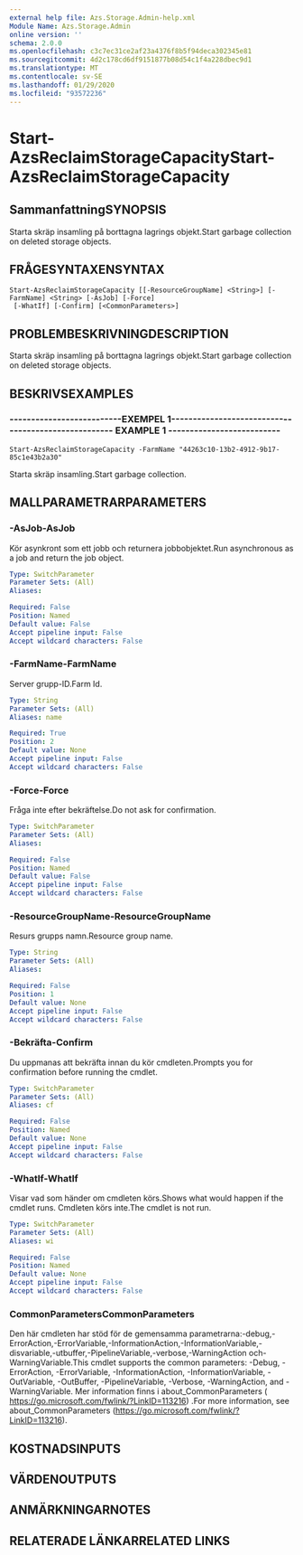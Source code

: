 ```yaml
---
external help file: Azs.Storage.Admin-help.xml
Module Name: Azs.Storage.Admin
online version: ''
schema: 2.0.0
ms.openlocfilehash: c3c7ec31ce2af23a4376f8b5f94deca302345e81
ms.sourcegitcommit: 4d2c178cd6df9151877b08d54c1f4a228dbec9d1
ms.translationtype: MT
ms.contentlocale: sv-SE
ms.lasthandoff: 01/29/2020
ms.locfileid: "93572236"
---
```

# <span data-ttu-id="b83e4-101">Start-AzsReclaimStorageCapacity</span><span class="sxs-lookup"><span data-stu-id="b83e4-101">Start-AzsReclaimStorageCapacity</span></span>

## <span data-ttu-id="b83e4-102">Sammanfattning</span><span class="sxs-lookup"><span data-stu-id="b83e4-102">SYNOPSIS</span></span>
<span data-ttu-id="b83e4-103">Starta skräp insamling på borttagna lagrings objekt.</span><span class="sxs-lookup"><span data-stu-id="b83e4-103">Start garbage collection on deleted storage objects.</span></span>

## <span data-ttu-id="b83e4-104">FRÅGESYNTAXEN</span><span class="sxs-lookup"><span data-stu-id="b83e4-104">SYNTAX</span></span>

```
Start-AzsReclaimStorageCapacity [[-ResourceGroupName] <String>] [-FarmName] <String> [-AsJob] [-Force]
 [-WhatIf] [-Confirm] [<CommonParameters>]
```

## <span data-ttu-id="b83e4-105">PROBLEMBESKRIVNING</span><span class="sxs-lookup"><span data-stu-id="b83e4-105">DESCRIPTION</span></span>
<span data-ttu-id="b83e4-106">Starta skräp insamling på borttagna lagrings objekt.</span><span class="sxs-lookup"><span data-stu-id="b83e4-106">Start garbage collection on deleted storage objects.</span></span>

## <span data-ttu-id="b83e4-107">BESKRIVS</span><span class="sxs-lookup"><span data-stu-id="b83e4-107">EXAMPLES</span></span>

### <span data-ttu-id="b83e4-108">--------------------------EXEMPEL 1--------------------------</span><span class="sxs-lookup"><span data-stu-id="b83e4-108">-------------------------- EXAMPLE 1 --------------------------</span></span>
```
Start-AzsReclaimStorageCapacity -FarmName "44263c10-13b2-4912-9b17-85c1e43b2a30"
```

<span data-ttu-id="b83e4-109">Starta skräp insamling.</span><span class="sxs-lookup"><span data-stu-id="b83e4-109">Start garbage collection.</span></span>

## <span data-ttu-id="b83e4-110">MALLPARAMETRAR</span><span class="sxs-lookup"><span data-stu-id="b83e4-110">PARAMETERS</span></span>

### <span data-ttu-id="b83e4-111">-AsJob</span><span class="sxs-lookup"><span data-stu-id="b83e4-111">-AsJob</span></span>
<span data-ttu-id="b83e4-112">Kör asynkront som ett jobb och returnera jobbobjektet.</span><span class="sxs-lookup"><span data-stu-id="b83e4-112">Run asynchronous as a job and return the job object.</span></span>

```yaml
Type: SwitchParameter
Parameter Sets: (All)
Aliases: 

Required: False
Position: Named
Default value: False
Accept pipeline input: False
Accept wildcard characters: False
```

### <span data-ttu-id="b83e4-113">-FarmName</span><span class="sxs-lookup"><span data-stu-id="b83e4-113">-FarmName</span></span>
<span data-ttu-id="b83e4-114">Server grupp-ID.</span><span class="sxs-lookup"><span data-stu-id="b83e4-114">Farm Id.</span></span>

```yaml
Type: String
Parameter Sets: (All)
Aliases: name

Required: True
Position: 2
Default value: None
Accept pipeline input: False
Accept wildcard characters: False
```

### <span data-ttu-id="b83e4-115">-Force</span><span class="sxs-lookup"><span data-stu-id="b83e4-115">-Force</span></span>
<span data-ttu-id="b83e4-116">Fråga inte efter bekräftelse.</span><span class="sxs-lookup"><span data-stu-id="b83e4-116">Do not ask for confirmation.</span></span>

```yaml
Type: SwitchParameter
Parameter Sets: (All)
Aliases: 

Required: False
Position: Named
Default value: False
Accept pipeline input: False
Accept wildcard characters: False
```

### <span data-ttu-id="b83e4-117">-ResourceGroupName</span><span class="sxs-lookup"><span data-stu-id="b83e4-117">-ResourceGroupName</span></span>
<span data-ttu-id="b83e4-118">Resurs grupps namn.</span><span class="sxs-lookup"><span data-stu-id="b83e4-118">Resource group name.</span></span>

```yaml
Type: String
Parameter Sets: (All)
Aliases: 

Required: False
Position: 1
Default value: None
Accept pipeline input: False
Accept wildcard characters: False
```

### <span data-ttu-id="b83e4-119">-Bekräfta</span><span class="sxs-lookup"><span data-stu-id="b83e4-119">-Confirm</span></span>
<span data-ttu-id="b83e4-120">Du uppmanas att bekräfta innan du kör cmdleten.</span><span class="sxs-lookup"><span data-stu-id="b83e4-120">Prompts you for confirmation before running the cmdlet.</span></span>

```yaml
Type: SwitchParameter
Parameter Sets: (All)
Aliases: cf

Required: False
Position: Named
Default value: None
Accept pipeline input: False
Accept wildcard characters: False
```

### <span data-ttu-id="b83e4-121">-WhatIf</span><span class="sxs-lookup"><span data-stu-id="b83e4-121">-WhatIf</span></span>
<span data-ttu-id="b83e4-122">Visar vad som händer om cmdleten körs.</span><span class="sxs-lookup"><span data-stu-id="b83e4-122">Shows what would happen if the cmdlet runs.</span></span>
<span data-ttu-id="b83e4-123">Cmdleten körs inte.</span><span class="sxs-lookup"><span data-stu-id="b83e4-123">The cmdlet is not run.</span></span>

```yaml
Type: SwitchParameter
Parameter Sets: (All)
Aliases: wi

Required: False
Position: Named
Default value: None
Accept pipeline input: False
Accept wildcard characters: False
```

### <span data-ttu-id="b83e4-124">CommonParameters</span><span class="sxs-lookup"><span data-stu-id="b83e4-124">CommonParameters</span></span>
<span data-ttu-id="b83e4-125">Den här cmdleten har stöd för de gemensamma parametrarna:-debug,-ErrorAction,-ErrorVariable,-InformationAction,-InformationVariable,-disvariable,-utbuffer,-PipelineVariable,-verbose,-WarningAction och-WarningVariable.</span><span class="sxs-lookup"><span data-stu-id="b83e4-125">This cmdlet supports the common parameters: -Debug, -ErrorAction, -ErrorVariable, -InformationAction, -InformationVariable, -OutVariable, -OutBuffer, -PipelineVariable, -Verbose, -WarningAction, and -WarningVariable.</span></span> <span data-ttu-id="b83e4-126">Mer information finns i about_CommonParameters ( https://go.microsoft.com/fwlink/?LinkID=113216) .</span><span class="sxs-lookup"><span data-stu-id="b83e4-126">For more information, see about_CommonParameters (https://go.microsoft.com/fwlink/?LinkID=113216).</span></span>

## <span data-ttu-id="b83e4-127">KOSTNADS</span><span class="sxs-lookup"><span data-stu-id="b83e4-127">INPUTS</span></span>

## <span data-ttu-id="b83e4-128">VÄRDEN</span><span class="sxs-lookup"><span data-stu-id="b83e4-128">OUTPUTS</span></span>

## <span data-ttu-id="b83e4-129">ANMÄRKNINGAR</span><span class="sxs-lookup"><span data-stu-id="b83e4-129">NOTES</span></span>

## <span data-ttu-id="b83e4-130">RELATERADE LÄNKAR</span><span class="sxs-lookup"><span data-stu-id="b83e4-130">RELATED LINKS</span></span>

